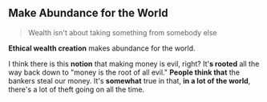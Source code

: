 ## Make Abundance for the World
> Wealth isn't about taking something from somebody else

__Ethical wealth creation__ makes abundance for the world.

I think there is this __notion__ that making money is evil, right?
It'__s rooted__ all the way back down to "money is the root of all evil."
__People think that__ the bankers steal our money.
It's __somewhat__ true in that,
__in a lot of the world__, there's a lot of theft going on all the time.

